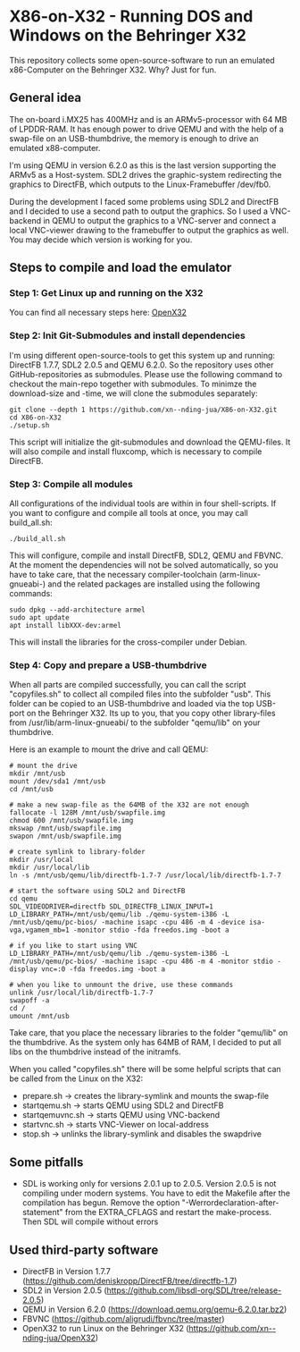 # X86-on-X32 - Running DOS and Windows on the Behringer X32
This repository collects some open-source-software to run an emulated x86-Computer on the Behringer X32. Why? Just for fun.

## General idea
The on-board i.MX25 has 400MHz and is an ARMv5-processor with 64 MB of LPDDR-RAM. It has enough power to drive QEMU and with the help of a swap-file on an USB-thumbdrive, the memory is enough to drive an emulated x88-computer.

I'm using QEMU in version 6.2.0 as this is the last version supporting the ARMv5 as a Host-system. SDL2 drives the graphic-system redirecting the graphics to DirectFB, which outputs to the Linux-Framebuffer /dev/fb0.

During the development I faced some problems using SDL2 and DirectFB and I decided to use a second path to output the graphics. So I used a VNC-backend in QEMU to output the graphics to a VNC-server and connect a local VNC-viewer drawing to the framebuffer to output the graphics as well. You may decide which version is working for you.

## Steps to compile and load the emulator

### Step 1: Get Linux up and running on the X32
You can find all necessary steps here: [OpenX32](https://github.com/xn--nding-jua/OpenX32)

### Step 2: Init Git-Submodules and install dependencies
I'm using different open-source-tools to get this system up and running: DirectFB 1.7.7, SDL2 2.0.5 and QEMU 6.2.0. So the repository uses other GitHub-repositories as submodules. Please use the following command to checkout the main-repo together with submodules. To minimze the download-size and -time, we will clone the submodules separately:
```
git clone --depth 1 https://github.com/xn--nding-jua/X86-on-X32.git
cd X86-on-X32
./setup.sh
```

This script will initialize the git-submodules and download the QEMU-files. It will also compile and install fluxcomp, which is necessary to compile DirectFB.

### Step 3: Compile all modules
All configurations of the individual tools are within in four shell-scripts. If you want to configure and compile all tools at once, you may call build_all.sh:
```
./build_all.sh
```

This will configure, compile and install DirectFB, SDL2, QEMU and FBVNC. At the moment the dependencies will not be solved automatically, so you have to take care, that the necessary compiler-toolchain (arm-linux-gnueabi-) and the related packages are installed using the following commands:
```
sudo dpkg --add-architecture armel
sudo apt update
apt install libXXX-dev:armel
```

This will install the libraries for the cross-compiler under Debian.

### Step 4: Copy and prepare a USB-thumbdrive
When all parts are compiled successfully, you can call the script "copyfiles.sh" to collect all compiled files into the subfolder "usb". This folder can be copied to an USB-thumbdrive and loaded via the top USB-port on the Behringer X32. Its up to you, that you copy other library-files from /usr/lib/arm-linux-gnueabi/ to the subfolder "qemu/lib" on your thumbdrive.

Here is an example to mount the drive and call QEMU:
```
# mount the drive
mkdir /mnt/usb
mount /dev/sda1 /mnt/usb
cd /mnt/usb

# make a new swap-file as the 64MB of the X32 are not enough
fallocate -l 128M /mnt/usb/swapfile.img
chmod 600 /mnt/usb/swapfile.img
mkswap /mnt/usb/swapfile.img
swapon /mnt/usb/swapfile.img

# create symlink to library-folder
mkdir /usr/local
mkdir /usr/local/lib
ln -s /mnt/usb/qemu/lib/directfb-1.7-7 /usr/local/lib/directfb-1.7-7

# start the software using SDL2 and DirectFB
cd qemu
SDL_VIDEODRIVER=directfb SDL_DIRECTFB_LINUX_INPUT=1 LD_LIBRARY_PATH=/mnt/usb/qemu/lib ./qemu-system-i386 -L /mnt/usb/qemu/pc-bios/ -machine isapc -cpu 486 -m 4 -device isa-vga,vgamem_mb=1 -monitor stdio -fda freedos.img -boot a

# if you like to start using VNC
LD_LIBRARY_PATH=/mnt/usb/qemu/lib ./qemu-system-i386 -L /mnt/usb/qemu/pc-bios/ -machine isapc -cpu 486 -m 4 -monitor stdio -display vnc=:0 -fda freedos.img -boot a

# when you like to unmount the drive, use these commands
unlink /usr/local/lib/directfb-1.7-7
swapoff -a
cd /
umount /mnt/usb
```

Take care, that you place the necessary libraries to the folder "qemu/lib" on the thumbdrive. As the system only has 64MB of RAM, I decided to put all libs on the thumbdrive instead of the initramfs.

When you called "copyfiles.sh" there will be some helpful scripts that can be called from the Linux on the X32:
* prepare.sh -> creates the library-symlink and mounts the swap-file
* startqemu.sh -> starts QEMU using SDL2 and DirectFB
* startqemuvnc.sh -> starts QEMU using VNC-backend
* startvnc.sh -> starts VNC-Viewer on local-address
* stop.sh -> unlinks the library-symlink and disables the swapdrive

## Some pitfalls
* SDL is working only for versions 2.0.1 up to 2.0.5. Version 2.0.5 is not compiling under modern systems. You have to edit the Makefile after the compilation has begun. Remove the option "-Werrordeclaration-after-statement" from the EXTRA_CFLAGS and restart the make-process. Then SDL will compile without errors


## Used third-party software
* DirectFB in Version 1.7.7 (https://github.com/deniskropp/DirectFB/tree/directfb-1.7)
* SDL2 in Version 2.0.5 (https://github.com/libsdl-org/SDL/tree/release-2.0.5)
* QEMU in Version 6.2.0 (https://download.qemu.org/qemu-6.2.0.tar.bz2)
* FBVNC (https://github.com/aligrudi/fbvnc/tree/master)
* OpenX32 to run Linux on the Behringer X32 (https://github.com/xn--nding-jua/OpenX32)
